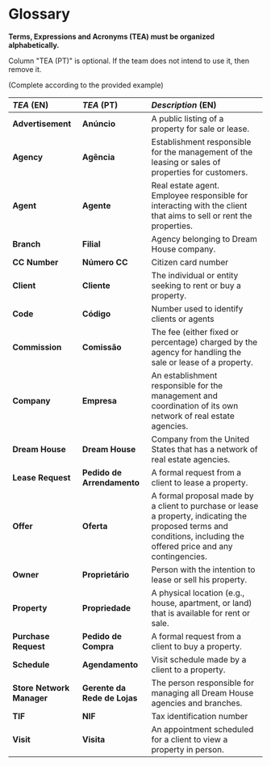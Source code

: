 # Glossary

**Terms, Expressions and Acronyms (TEA) must be organized alphabetically.**

Column "TEA (PT)" is optional. If the team does not intend to use it, then remove it.

(Complete according to the provided example)

| **_TEA_** (EN)            | **_TEA_** (PT)               | **_Description_** (EN)                                                                                                                                               |                                       
|:--------------------------|:-----------------------------|:---------------------------------------------------------------------------------------------------------------------------------------------------------------------|
| **Advertisement**         | **Anúncio**                  | A public listing of a property for sale or lease.                                                                                                                    |
| **Agency**                | **Agência**                  | Establishment responsible for the management of the leasing or sales of properties for customers.                                                                    |
| **Agent**                 | **Agente**                   | Real estate agent. Employee responsible for interacting with the client that aims to sell or rent the properties.                                                    |
| **Branch**                | **Filial**                   | Agency belonging to Dream House company.                                                                                                                             |
| **CC Number**             | **Número CC**                | Citizen card number                                                                                                                                                  |
| **Client**                | **Cliente**                  | The individual or entity seeking to rent or buy a property.                                                                                                          |
| **Code**                  | **Código**                   | Number used to identify clients or agents                                                                                                                            |
| **Commission**            | **Comissão**                 | The fee (either fixed or percentage) charged by the agency for handling the sale or lease of a property.                                                             |
| **Company**               | **Empresa**                  | An establishment responsible for the management and coordination of its own network of real estate agencies.                                                         |
| **Dream House**           | **Dream House**              | Company from the United States that has a network of real estate agencies.                                                                                           |
| **Lease Request**         | **Pedido de Arrendamento**   | A formal request from a client to lease a property.                                                                                                                  |
| **Offer**                 | **Oferta**                   | A formal proposal made by a client to purchase or lease a property, indicating the proposed terms and conditions, including the offered price and any contingencies. |
| **Owner**                 | **Proprietário**             | Person with the intention to lease or sell his property.                                                                                                             |
| **Property**              | **Propriedade**              | A physical location (e.g., house, apartment, or land) that is available for rent or sale.                                                                            |
| **Purchase Request**      | **Pedido de Compra**         | A formal request from a client to buy a property.                                                                                                                    |
| **Schedule**              | **Agendamento**              | Visit schedule made by a client to a property.                                                                                                                       |
| **Store Network Manager** | **Gerente da Rede de Lojas** | The person responsible for managing all Dream House agencies and branches.                                                                                           |
| **TIF**                   | **NIF**                      | Tax identification number                                                                                                                                            |
| **Visit**                 | **Visita**                   | An appointment scheduled for a client to view a property in person.                                                                                                  |

